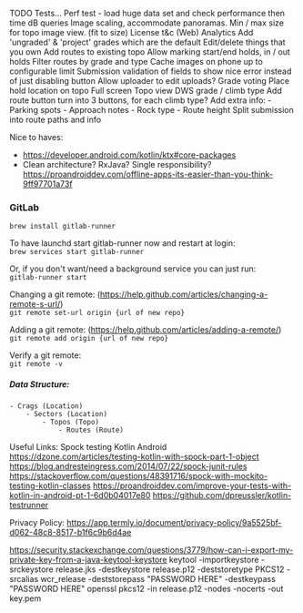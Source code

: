 TODO
Tests...
Perf test - load huge data set and check performance then time dB queries
Image scaling, accommodate panoramas. Min / max size for topo image view. (fit to size)
License t&c (Web)
Analytics
Add 'ungraded' & 'project' grades which are the default
Edit/delete things that you own
Add routes to existing topo
Allow marking start/end holds, in / out holds
Filter routes by grade and type
Cache images on phone up to configurable limit
Submission validation of fields to show nice error instead of just disabling button
Allow uploader to edit uploads?
Grade voting
Place hold location on topo
Full screen Topo view
DWS grade / climb  type
Add route button turn into 3 buttons, for each climb type?
Add extra info:
    - Parking spots
    - Approach notes
    - Rock type
    - Route height
Split submission into route paths and info


Nice to haves:
- https://developer.android.com/kotlin/ktx#core-packages
- Clean architecture? RxJava? Single responsibility?
https://proandroiddev.com/offline-apps-its-easier-than-you-think-9ff97701a73f

### GitLab
`brew install gitlab-runner`

To have launchd start gitlab-runner now and restart at login: <br />
`brew services start gitlab-runner`

Or, if you don't want/need a background service you can just run:<br />
`gitlab-runner start`

Changing a git remote: (https://help.github.com/articles/changing-a-remote-s-url/)<br />
`git remote set-url origin {url of new repo}`

Adding a git remote: (https://help.github.com/articles/adding-a-remote/)<br />
`git remote add origin {url of new repo}`

Verify a git remote:<br />
`git remote -v`


##### Data Structure:
```
- Crags (Location)
    - Sectors (Location)
        - Topos (Topo)
            - Routes (Route)
```

Useful Links:
Spock testing Kotlin Android
https://dzone.com/articles/testing-kotlin-with-spock-part-1-object
https://blog.andresteingress.com/2014/07/22/spock-junit-rules
https://stackoverflow.com/questions/48391716/spock-with-mockito-testing-kotlin-classes
https://proandroiddev.com/improve-your-tests-with-kotlin-in-android-pt-1-6d0b04017e80
https://github.com/dpreussler/kotlin-testrunner


Privacy Policy:
https://app.termly.io/document/privacy-policy/9a5525bf-d062-48c8-8517-b1f6c9b6d4ae

https://security.stackexchange.com/questions/3779/how-can-i-export-my-private-key-from-a-java-keytool-keystore
keytool -importkeystore -srckeystore release.jks -destkeystore release.p12 -deststoretype PKCS12 -srcalias wcr_release -deststorepass "PASSWORD HERE" -destkeypass "PASSWORD HERE"
openssl pkcs12 -in release.p12  -nodes -nocerts -out key.pem
